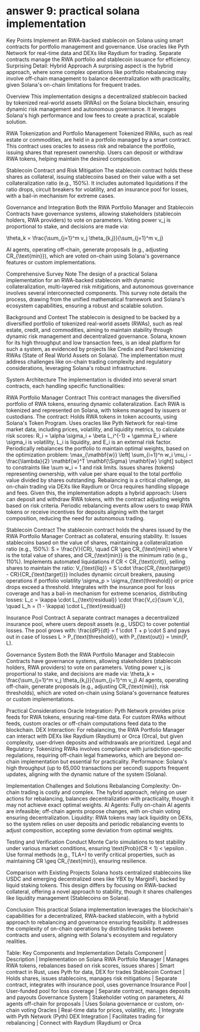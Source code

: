 # answer 9: practical solana implementation

Key Points
Implement an RWA-backed stablecoin on Solana using smart contracts for portfolio management and governance.
Use oracles like Pyth Network for real-time data and DEXs like Raydium for trading.
Separate contracts manage the RWA portfolio and stablecoin issuance for efficiency.
Surprising Detail: Hybrid Approach
A surprising aspect is the hybrid approach, where some complex operations like portfolio rebalancing may involve off-chain management to balance decentralization with practicality, given Solana's on-chain limitations for frequent trades.

Overview
This implementation designs a decentralized stablecoin backed by tokenized real-world assets (RWAs) on the Solana blockchain, ensuring dynamic risk management and autonomous governance. It leverages Solana's high performance and low fees to create a practical, scalable solution.

RWA Tokenization and Portfolio Management
Tokenized RWAs, such as real estate or commodities, are held in a portfolio managed by a smart contract. This contract uses oracles to assess risk and rebalance the portfolio, issuing shares that represent ownership. Users can deposit or withdraw RWA tokens, helping maintain the desired composition.

Stablecoin Contract and Risk Mitigation
The stablecoin contract holds these shares as collateral, issuing stablecoins based on their value with a set collateralization ratio (e.g., 150%). It includes automated liquidations if the ratio drops, circuit breakers for volatility, and an insurance pool for losses, with a bail-in mechanism for extreme cases.

Governance and Integration
Both the RWA Portfolio Manager and Stablecoin Contracts have governance systems, allowing stakeholders (stablecoin holders, RWA providers) to vote on parameters. Voting power v_j is proportional to stake, and decisions are made via:

\theta_k = \frac{\sum_{j=1}^m v_j \theta_{k,j}}{\sum_{j=1}^m v_j}

AI agents, operating off-chain, generate proposals (e.g., adjusting CR_{\text{min}}), which are voted on-chain using Solana's governance features or custom implementations.

Comprehensive Survey Note
The design of a practical Solana implementation for an RWA-backed stablecoin with dynamic collateralization, multi-layered risk mitigations, and autonomous governance involves several interconnected components. This survey note details the process, drawing from the unified mathematical framework and Solana's ecosystem capabilities, ensuring a robust and scalable solution.

Background and Context
The stablecoin is designed to be backed by a diversified portfolio of tokenized real-world assets (RWAs), such as real estate, credit, and commodities, aiming to maintain stability through dynamic risk management and decentralized governance. Solana, known for its high throughput and low transaction fees, is an ideal platform for such a system, as evidenced by projects like Credix and Parcl tokenizing RWAs (State of Real World Assets on Solana). The implementation must address challenges like on-chain trading complexity and regulatory considerations, leveraging Solana's robust infrastructure.

System Architecture
The implementation is divided into several smart contracts, each handling specific functionalities:

RWA Portfolio Manager Contract
This contract manages the diversified portfolio of RWA tokens, ensuring dynamic collateralization. Each RWA is tokenized and represented on Solana, with tokens managed by issuers or custodians. The contract:
Holds RWA tokens in token accounts, using Solana's Token Program.
Uses oracles like Pyth Network for real-time market data, including prices, volatility, and liquidity metrics, to calculate risk scores:
R_i = \alpha \sigma_i + \beta L_i^{-1} + \gamma E_i
where \sigma_i is volatility, L_i is liquidity, and E_i is an external risk factor.
Periodically rebalances the portfolio to maintain optimal weights, based on the optimization problem:
\max_{\mathbf{w}} \left[ \sum_{i=1}^n w_i \mu_i - \frac{\lambda}{2} \mathbf{w}^T \mathbf{\Sigma} \mathbf{w} \right]
subject to constraints like \sum w_i = 1 and risk limits.
Issues shares (tokens) representing ownership, with value per share equal to the total portfolio value divided by shares outstanding.
Rebalancing is a critical challenge, as on-chain trading via DEXs like Raydium or Orca requires handling slippage and fees. Given this, the implementation adopts a hybrid approach:
Users can deposit and withdraw RWA tokens, with the contract adjusting weights based on risk criteria.
Periodic rebalancing events allow users to swap RWA tokens or receive incentives for deposits aligning with the target composition, reducing the need for autonomous trading.

Stablecoin Contract
The stablecoin contract holds the shares issued by the RWA Portfolio Manager Contract as collateral, ensuring stability. It:
Issues stablecoins based on the value of shares, maintaining a collateralization ratio (e.g., 150%):
S = \frac{V}{CR}, \quad CR \geq CR_{\text{min}}
where V is the total value of shares, and CR_{\text{min}} is the minimum ratio (e.g., 110%).
Implements automated liquidations if CR < CR_{\text{crit}}, selling shares to maintain the ratio:
V_{\text{liq}} = S \cdot \frac{CR_{\text{target}} - CR}{CR_{\text{target}}}
Includes dynamic circuit breakers, pausing operations if portfolio volatility \sigma_p > \sigma_{\text{threshold}} or price drops exceed a threshold.
Integrates with the insurance pool for loss coverage and has a bail-in mechanism for extreme scenarios, distributing losses:
L_c = \kappa \cdot L_{\text{residual}} \cdot \frac{V_c}{\sum V_i}, \quad L_h = (1 - \kappa) \cdot L_{\text{residual}}

Insurance Pool Contract
A separate contract manages a decentralized insurance pool, where users deposit assets (e.g., USDC) to cover potential losses. The pool grows with:
\frac{dP}{dt} = f \cdot T + p \cdot S
and pays out in case of losses L > P_{\text{threshold}}, with P_{\text{out}} = \min(P, L).

Governance System
Both the RWA Portfolio Manager and Stablecoin Contracts have governance systems, allowing stakeholders (stablecoin holders, RWA providers) to vote on parameters. Voting power v_j is proportional to stake, and decisions are made via:
\theta_k = \frac{\sum_{j=1}^m v_j \theta_{k,j}}{\sum_{j=1}^m v_j}
AI agents, operating off-chain, generate proposals (e.g., adjusting CR_{\text{min}}, risk thresholds), which are voted on-chain using Solana's governance features or custom implementations.

Practical Considerations
Oracle Integration: Pyth Network provides price feeds for RWA tokens, ensuring real-time data. For custom RWAs without feeds, custom oracles or off-chain computations feed data to the blockchain.
DEX Interaction: For rebalancing, the RWA Portfolio Manager can interact with DEXs like Raydium (Raydium) or Orca (Orca), but given complexity, user-driven deposits and withdrawals are prioritized.
Legal and Regulatory: Tokenizing RWAs involves compliance with jurisdiction-specific regulations, requiring off-chain legal frameworks, which are beyond on-chain implementation but essential for practicality.
Performance: Solana's high throughput (up to 65,000 transactions per second) supports frequent updates, aligning with the dynamic nature of the system (Solana).

Implementation Challenges and Solutions
Rebalancing Complexity: On-chain trading is costly and complex. The hybrid approach, relying on user actions for rebalancing, balances decentralization with practicality, though it may not achieve exact optimal weights.
AI Agents: Fully on-chain AI agents are infeasible; off-chain agents propose changes, with on-chain voting ensuring decentralization.
Liquidity: RWA tokens may lack liquidity on DEXs, so the system relies on user deposits and periodic rebalancing events to adjust composition, accepting some deviation from optimal weights.

Testing and Verification
Conduct Monte Carlo simulations to test stability under various market conditions, ensuring \text{Prob}(CR < 1) < \epsilon .
Use formal methods (e.g., TLA+) to verify critical properties, such as maintaining CR \geq CR_{\text{min}}, ensuring resilience.

Comparison with Existing Projects
Solana hosts centralized stablecoins like USDC and emerging decentralized ones like YBX by MarginFi, backed by liquid staking tokens. This design differs by focusing on RWA-backed collateral, offering a novel approach to stability, though it shares challenges like liquidity management (Stablecoins on Solana).

Conclusion
This practical Solana implementation leverages the blockchain's capabilities for a decentralized, RWA-backed stablecoin, with a hybrid approach to rebalancing and governance ensuring feasibility. It addresses the complexity of on-chain operations by distributing tasks between contracts and users, aligning with Solana's ecosystem and regulatory realities.

Table: Key Components and Implementation Details
Component | Description | Implementation on Solana
RWA Portfolio Manager | Manages RWA tokens, rebalances based on risk scores, issues shares | Smart contract in Rust, uses Pyth for data, DEX for trades
Stablecoin Contract | Holds shares, issues stablecoins, manages risk mitigations | Separate contract, integrates with insurance pool, uses governance
Insurance Pool | User-funded pool for loss coverage | Separate contract, manages deposits and payouts
Governance System | Stakeholder voting on parameters, AI agents off-chain for proposals | Uses Solana governance or custom, on-chain voting
Oracles | Real-time data for prices, volatility, etc. | Integrate with Pyth Network (Pyth)
DEX Integration | Facilitates trading for rebalancing | Connect with Raydium (Raydium) or Orca
